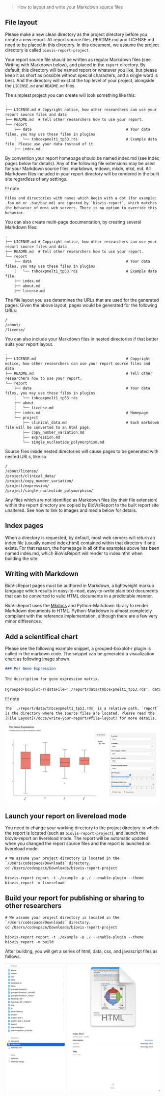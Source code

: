> How to layout and write your Markdown source files

## File layout
Please make a new clean directory as the project directory before you create a new report. All report source files, README.md and LICENSE.md need to be placed in this directory. In this document, we assume the project directory is called `biovis-report-project`.

Your report source file should be written as regular Markdown files (see Writing with Markdown below), and placed in the `report` directory. By default, this directory will be named report or whatever you like, but please keep it as short as possible without special characters, and a single word is best. And the directory will exist at the top level of your project, alongside the `LICENSE.md` and `README.md` files.

The simplest project you can create will look something like this:

```
.
├── LICENSE.md # Copyright notice, how other researchers can use your report source files and data
├── README.md  # Tell other researchers how to use your report.
└── report
    ├── data                                           # Your data files, you may use these files in plugins
    │   └── tnbcexpmelt1_tp53.rds                      # Example data file. Please use your data instead of it.
    ├── index.md
```

By convention your report homepage should be named index.md (see Index pages below for details). Any of the following file extensions may be used for your Markdown source files: markdown, mdown, mkdn, mkd, md. All Markdown files included in your report directory will be rendered in the built site regardless of any settings.

!!! note

    Files and directories with names which begin with a dot (for example: .foo.md or .bar/baz.md) are ignored by `biovis-report`, which matches the behavior of most web servers. There is no option to override this behavior.

You can also create multi-page documentation, by creating several Markdown files:

```
.
├── LICENSE.md # Copyright notice, how other researchers can use your report source files and data
├── README.md  # Tell other researchers how to use your report.
└── report
    ├── data                                           # Your data files, you may use these files in plugins
    │   └── tnbcexpmelt1_tp53.rds                      # Example data file.
    ├── index.md
    ├── about.md
    ├── license.md
```

The file layout you use determines the URLs that are used for the generated pages. Given the above layout, pages would be generated for the following URLs:

```
/
/about/
/license/
```

You can also include your Markdown files in nested directories if that better suits your report layout.

```
.
├── LICENSE.md                                         # Copyright notice, how other researchers can use your report source files and data
├── README.md                                          # Tell other researchers how to use your report.
└── report
    ├── data                                           # Your data files, you may use these files in plugins
    │   └── tnbcexpmelt1_tp53.rds                      
    ├── about
    │   └── license.md
    ├── index.md                                       # Homepage
    └── project  
        ├── clinical_data.md                           # Each markdown file will be converted to an html page.
        ├── copy_number_variation.md
        ├── expression.md
        └── single_nucleotide_polymorphism.md     
```

Source files inside nested directories will cause pages to be generated with nested URLs, like so:

```
/
/about/license/
/project/clinical_data/
/project/copy_number_variation/
/project/expression/
/project/single_nucleotide_polymorphism/
```

Any files which are not identified as Markdown files (by their file extension) within the report directory are copied by BioVisReport to the built report site unaltered. See how to link to images and media below for details.

## Index pages

When a directory is requested, by default, most web servers will return an index file (usually named index.html) contained within that directory if one exists. For that reason, the homepage in all of the examples above has been named index.md, which BioVisReport will render to index.html when building the site.

## Writing with Markdown
BioVisReport pages must be authored in Markdown, a lightweight markup language which results in easy-to-read, easy-to-write plain text documents that can be converted to valid HTML documents in a predictable manner.

BioVisReport uses the [Mkdocs](https://www.mkdocs.org/) and Python-Markdown library to render Markdown documents to HTML. Python-Markdown is almost completely compliant with the reference implementation, although there are a few very minor differences.

## Add a scientifical chart

Please see the following example snippet, a grouped-boxplot-r plugin is called in the markown code. The snippet can be generated a visualization chart as following image shown.  

```markdown
### Per Gene Expression

The description for gene expression matrix.

@grouped-boxplot-r(dataFile='./report/data/tnbcexpmelt1_tp53.rds', dataType='rds', xAxis='Group', yAxis='Value')

```

!!! note

    The `./report/data/tnbcexpmelt1_tp53.rds` is a relative path, `report` is the directory where the source files are located. Please read the [File Layout](/docs/write-your-report/#file-layout) for more details.

![Grouped Boxplot Example](/assets/images/grouped-boxplot-r-example.png)

## Launch your report on livereload mode

You need to change your working directory to the project directory in which the report is located (such as `biovis-report-project`), and launch the biovis-report on livereload mode. The report will be automatic updated when you changed the report source files and the report is launched on livereload mode.

```
# We assume your project directory is located in the `/Users/codespace/Downloads` directory.
cd /Users/codespace/Downloads/biovis-report-project

biovis-report report -t ./example -p ./ --enable-plugin --theme biovis_report -m livereload 
```

## Build your report for publishing or sharing to other researchers

```
# We assume your project directory is located in the `/Users/codespace/Downloads` directory.
cd /Users/codespace/Downloads/biovis-report-project

biovis-report report -t ./example -p ./ --enable-plugin --theme biovis_report -m build
```

After building, you will get a series of html, data, css, and javascript files as follows.

![Report HTML](/assets/images/report_html.png)